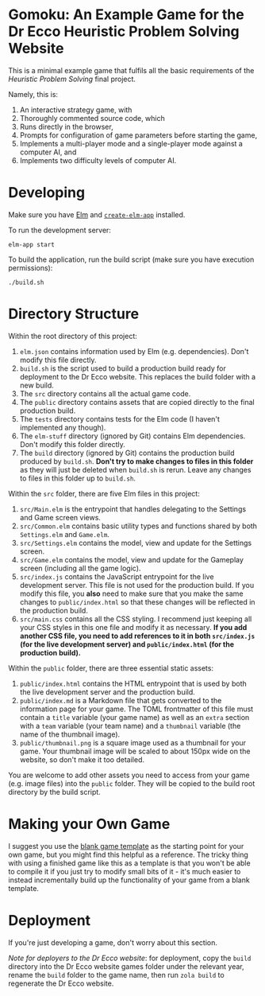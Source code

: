 # Gomoku: An Example Game for the Dr Ecco Heuristic Problem Solving Website

This is a minimal example game that fulfils all the basic requirements of the *Heuristic Problem Solving* final project. 

Namely, this is:
1. An interactive strategy game, with
2. Thoroughly commented source code, which
3. Runs directly in the browser, 
4. Prompts for configuration of game parameters before starting the game,
5. Implements a multi-player mode and a single-player mode against a computer AI, and
6. Implements two difficulty levels of computer AI.

# Developing

Make sure you have [Elm](https://elm-lang.org/) and [`create-elm-app`](https://github.com/halfzebra/create-elm-app) installed. 

To run the development server:

```
elm-app start
```

To build the application, run the build script (make sure you have execution permissions):

```
./build.sh
```

# Directory Structure

Within the root directory of this project:
1. `elm.json` contains information used by Elm (e.g. dependencies). Don't modify this file directly. 
2. `build.sh` is the script used to build a production build ready for deployment to the Dr Ecco website. This replaces the build folder with a new build.  
3. The `src` directory contains all the actual game code. 
4. The `public` directory contains assets that are copied directly to the final production build. 
5. The `tests` directory contains tests for the Elm code (I haven't implemented any though). 
6. The `elm-stuff` directory (ignored by Git) contains Elm dependencies. Don't modify this folder directly. 
7. The `build` directory (ignored by Git) contains the production build produced by `build.sh`. **Don't try to make changes to files in this folder** as they will just be deleted when `build.sh` is rerun. Leave any changes to files in this folder up to `build.sh`.

Within the `src` folder, there are five Elm files in this project:
1. `src/Main.elm` is the entrypoint that handles delegating to the Settings and Game screen views. 
2. `src/Common.elm` contains basic utility types and functions shared by both `Settings.elm` and `Game.elm`.
3. `src/Settings.elm` contains the model, view and update for the Settings screen. 
4. `src/Game.elm` contains the model, view and update for the Gameplay screen (including all the game logic). 
5. `src/index.js` contains the JavaScript entrypoint for the live development server. This file is not used for the production build. If you modify this file, you **also** need to make sure that you make the same changes to `public/index.html` so that these changes will be reflected in the production build. 
6. `src/main.css` contains all the CSS styling. I recommend just keeping all your CSS styles in this one file and modify it as necessary. **If you add another CSS file, you need to add references to it in both `src/index.js` (for the live development server) and `public/index.html` (for the production build).**

Within the `public` folder, there are three essential static assets:
1. `public/index.html` contains the HTML entrypoint that is used by both the live development server and the production build. 
2. `public/index.md` is a Markdown file that gets converted to the information page for your game. The TOML frontmatter of this file must contain a `title` variable (your game name) as well as an `extra` section with a `team` variable (your team name) and a `thumbnail` variable (the name of the thumbnail image). 
3. `public/thumbnail.png` is a square image used as a thumbnail for your game. Your thumbnail image will be scaled to about 150px wide on the website, so don't make it too detailed. 

You are welcome to add other assets you need to access from your game (e.g. image files) into the `public` folder. They will be copied to the build root directory by the build script. 

# Making your Own Game

I suggest you use the [blank game template](https://github.com/wjmn/drecco-game-template) as the starting point for your own game, but you might find this helpful as a reference. The tricky thing with using a finished game like this as a template is that you won't be able to compile it if you just try to modify small bits of it - it's much easier to instead incrementally build up the functionality of your game from a blank template. 

# Deployment

If you're just developing a game, don't worry about this section. 

*Note for deployers to the Dr Ecco website*: for deployment, copy the `build` directory into the Dr Ecco website games folder under the relevant year, rename the `build` folder to the game name, then run `zola build` to regenerate the Dr Ecco website.